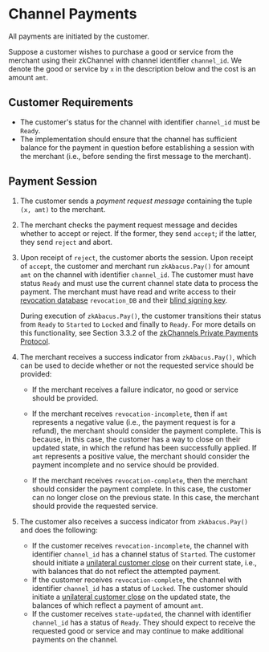 # Channel Payments

All payments are initiated by the customer. 

Suppose a customer wishes to purchase a good or service from the merchant using their zkChannel with channel identifier `channel_id`. We denote the good or service by `x` in the description below and the cost is an amount `amt`. 

## Customer Requirements 
- The customer's status for the channel with identifier `channel_id` must be `Ready`. 
- The implementation should ensure that the channel has sufficient balance for the payment in question before establishing a session with the merchant (i.e., before sending the first message to the merchant).


## Payment Session
1. The customer sends a _payment request message_ containing the tuple `(x, amt)` to the merchant. 
2. The merchant checks the payment request message and decides whether to accept or reject. If the former, they send `accept`; if the latter, they send `reject` and abort.
3. Upon receipt of `reject`, the customer aborts the session. Upon receipt of `accept`, the customer and merchant run `zkAbacus.Pay()` for amount `amt` on the channel with identifier `channel_id`. 
The customer must have status `Ready` and must use the current channel state data to process the payment. 
The merchant must have read and write access to their [revocation database](1-setup.md#Revocation-database-initialization) `revocation_DB` and their [blind signing key](1-setup.md#Blind-signing-key-generation).

    During execution of `zkAbacus.Pay()`, the customer transitions their status from `Ready` to `Started` to `Locked` and finally to `Ready`. For more details on this functionality, see Section 3.3.2 of the 
[zkChannels Private Payments Protocol](https://github.com/boltlabs-inc/blindsigs-protocol/releases/download/ecc-review/zkchannels-protocol-spec-v3.pdf).

4. The merchant receives a success indicator from `zkAbacus.Pay()`, which can be used to decide whether or not the requested service should be provided:

    * If the merchant receives a failure indicator, no good or service should be provided.

    * If the merchant receives `revocation-incomplete`, then if `amt` represents a negative value (i.e., the payment request is for a refund), the merchant should consider the payment complete. This is because, in this case, the customer has a way to close on their updated state, in which the refund has been successfully applied. If `amt` represents a positive value, the merchant should consider the payment incomplete and no service should be provided.

	* If the merchant receives `revocation-complete`, then the merchant should consider the payment complete. In this case, the customer can no longer close on the previous state. In this case, the merchant should provide the requested service.


5. The customer also receives a success indicator from `zkAbacus.Pay()` and does the following:
    * If the customer receives `revocation-incomplete`, the channel with identifier `channel_id` has a channel status of `Started`. The customer should initiate a [unilateral customer close](4-channel-closure.md#unilateral-customer-close) on their current state, i.e., with balances that do not reflect the attempted payment.
    * If the customer receives `revocation-complete`, the channel with identifier `channel_id` has a status of `Locked`. The customer should initiate a [unilateral customer close](4-channel-closure.md#unilateral-customer-close) on the updated state, the balances of which reflect a payment of amount `amt`.
    * If the customer receives `state-updated`, the channel with identifier `channel_id` has a status of `Ready`. They should expect to receive the requested good or service and may continue to make additional payments on the channel.
